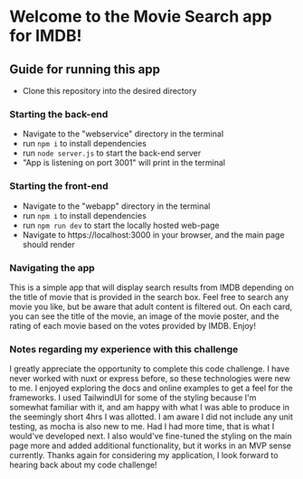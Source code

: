 # Welcome to the Movie Search app for IMDB!

## Guide for running this app
* Clone this repository into the desired directory
  
### Starting the back-end
* Navigate to the "webservice" directory in the terminal
* run `npm i` to install dependencies
* run `node server.js` to start the back-end server
* "App is listening on port 3001" will print in the terminal

### Starting the front-end
* Navigate to the "webapp" directory in the terminal
* run `npm i` to install dependencies
* run `npm run dev` to start the locally hosted web-page
* Navigate to https://localhost:3000 in your browser, and the main page should render

### Navigating the app
This is a simple app that will display search results from IMDB depending on the title of movie that is provided in the search box. Feel free to search any movie you like, but be aware that adult content is filtered out. On each card, you can see the title of the movie, an image of the movie poster, and the rating of each movie based on the votes provided by IMDB. Enjoy!


### Notes regarding my experience with this challenge
I greatly appreciate the opportunity to complete this code challenge. I have never worked with nuxt or express before, so these technologies were new to me. I enjoyed exploring the docs and online examples to get a feel for the frameworks. I used TailwindUI for some of the styling because I'm somewhat familiar with it, and am happy with what I was able to produce in the seemingly short 4hrs I was allotted. I am aware I did not include any unit testing, as mocha is also new to me. Had I had more time, that is what I would've developed next. I also would've fine-tuned the styling on the main page more and added additional functionality, but it works in an MVP sense currently. Thanks again for considering my application, I look forward to hearing back about my code challenge!
